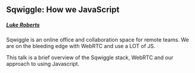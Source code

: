 ## Sqwiggle: How we JavaScript

##### [Luke Roberts](https://twitter.com/lukeroberts1990)

Sqwiggle is an online office and collaboration space for remote
teams. We are on the bleeding edge with WebRTC and use a LOT of
JS. 


This talk is a brief overview of the Sqwiggle stack, WebRTC and
our approach to using Javascript. 
